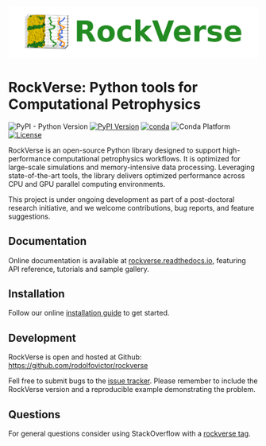 <img src="https://raw.githubusercontent.com/rodolfovictor/rockverse/main/docs/source/_static/RockVerse_logo_model3_for_white_background_facecolor_transparent_False.png"><br>

RockVerse: Python tools for Computational Petrophysics
======================================================

![PyPI - Python Version](https://img.shields.io/pypi/pyversions/rockverse)
[![PyPI Version](https://img.shields.io/pypi/v/rockverse.svg)](https://pypi.org/project/rockverse/)
[![conda](https://img.shields.io/conda/v/conda-forge/rockverse)](https://anaconda.org/conda-forge/rockverse)
![Conda Platform](https://img.shields.io/conda/p/conda-forge/rockverse)
[![License](https://img.shields.io/pypi/l/rockverse.svg)](https://github.com/rodolfovictor/rockverse/blob/main/LICENSE.md)



RockVerse is an open-source Python library designed to support high-performance
computational petrophysics workflows. It is optimized for large-scale simulations
and memory-intensive data processing. Leveraging state-of-the-art tools, the
library delivers optimized performance across CPU and GPU parallel computing
environments.

This project is under ongoing development as part of a post-doctoral research
initiative, and we welcome contributions, bug reports, and feature suggestions.

Documentation
-------------

Online documentation is available at [rockverse.readthedocs.io](https://rockverse.readthedocs.io),
featuring API reference, tutorials and sample gallery.

Installation
------------

Follow our online [installation guide](https://rockverse.readthedocs.io/en/latest/install.html)
to get started.

Development
-----------

RockVerse is open and hosted at Github: https://github.com/rodolfovictor/rockverse

Fell free to submit bugs to the [issue tracker](https://github.com/rodolfovictor/rockverse/issues).
Please remember to include the RockVerse version and a reproducible example demonstrating the problem.

Questions
---------

For general questions consider using StackOverflow with a [rockverse tag](https://stackoverflow.com/tags/rockverse).
